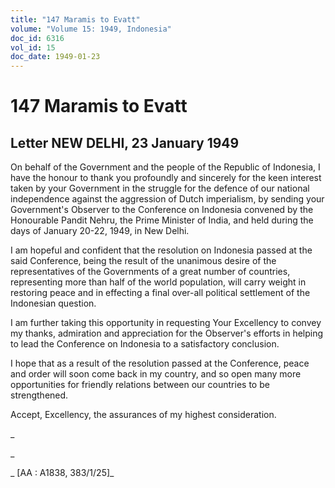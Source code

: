 ```yaml
---
title: "147 Maramis to Evatt"
volume: "Volume 15: 1949, Indonesia"
doc_id: 6316
vol_id: 15
doc_date: 1949-01-23
---
```


# 147 Maramis to Evatt

## Letter NEW DELHI, 23 January 1949

On behalf of the Government and the people of the Republic of Indonesia, I have the honour to thank you profoundly and sincerely for the keen interest taken by your Government in the struggle for the defence of our national independence against the aggression of Dutch imperialism, by sending your Government's Observer to the Conference on Indonesia convened by the Honourable Pandit Nehru, the Prime Minister of India, and held during the days of January 20-22, 1949, in New Delhi.

I am hopeful and confident that the resolution on Indonesia passed at the said Conference, being the result of the unanimous desire of the representatives of the Governments of a great number of countries, representing more than half of the world population, will carry weight in restoring peace and in effecting a final over-all political settlement of the Indonesian question.

I am further taking this opportunity in requesting Your Excellency to convey my thanks, admiration and appreciation for the Observer's efforts in helping to lead the Conference on Indonesia to a satisfactory conclusion.

I hope that as a result of the resolution passed at the Conference, peace and order will soon come back in my country, and so open many more opportunities for friendly relations between our countries to be strengthened.

Accept, Excellency, the assurances of my highest consideration.

_

_

_ [AA : A1838, 383/1/25]_
